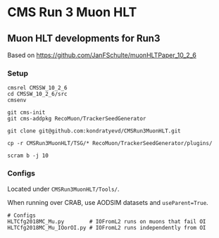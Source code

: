 # CMS Run 3 Muon HLT
## Muon HLT developments for Run3

Based on https://github.com/JanFSchulte/muonHLTPaper_10_2_6

### Setup
```shell
cmsrel CMSSW_10_2_6
cd CMSSW_10_2_6/src
cmsenv

git cms-init
git cms-addpkg RecoMuon/TrackerSeedGenerator

git clone git@github.com:kondratyevd/CMSRun3MuonHLT.git

cp -r CMSRun3MuonHLT/TSG/* RecoMuon/TrackerSeedGenerator/plugins/

scram b -j 10
```

### Configs
Located under `CMSRun3MuonHLT/Tools/`. 

When running over CRAB, use AODSIM datasets and `useParent=True`.

```shell
# Configs
HLTCfg2018MC_Mu.py        # IOFromL2 runs on muons that fail OI
HLTCfg2018MC_Mu_IOorOI.py # IOFromL2 runs independently from OI
```


